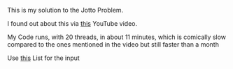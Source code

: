This is my solution to the Jotto Problem.

I found out about this via [this](https://youtu.be/c33AZBnRHks?si=_DtsjOe_0Xz12iZy) YouTube video.

My Code runs, with 20 threads, in about 11 minutes, which is comically slow compared to the ones mentioned in the video but still faster than a month

Use [this](https://github.com/dwyl/english-words) List for the input

